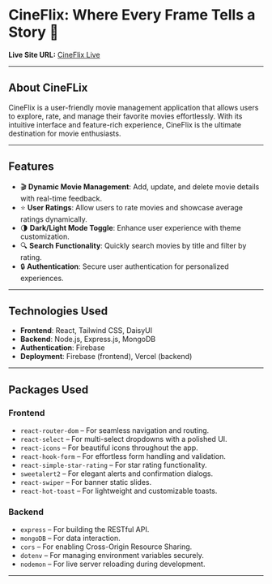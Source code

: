 # CineFlix: Where Every Frame Tells a Story 🎥

**Live Site URL:** [CineFlix Live](https://cine-verse-b249e.web.app)

---

## About CineFLix
CineFlix is a user-friendly movie management application that allows users to explore, rate, and manage their favorite movies effortlessly. With its intuitive interface and feature-rich experience, CineFlix is the ultimate destination for movie enthusiasts.

---

## Features
- 🎬 **Dynamic Movie Management**: Add, update, and delete movie details with real-time feedback.
- ⭐ **User Ratings**: Allow users to rate movies and showcase average ratings dynamically.
- 🌗 **Dark/Light Mode Toggle**: Enhance user experience with theme customization.
- 🔍 **Search Functionality**: Quickly search movies by title and filter by rating.
- 🔒 **Authentication**: Secure user authentication for personalized experiences.

---

## Technologies Used
- **Frontend**: React, Tailwind CSS, DaisyUI
- **Backend**: Node.js, Express.js, MongoDB
- **Authentication**: Firebase
- **Deployment**: Firebase (frontend), Vercel (backend)

---

## Packages Used

### Frontend
- `react-router-dom` – For seamless navigation and routing.
- `react-select` – For multi-select dropdowns with a polished UI.
- `react-icons` – For beautiful icons throughout the app.
- `react-hook-form` – For effortless form handling and validation.
- `react-simple-star-rating` – For star rating functionality.
- `sweetalert2` – For elegant alerts and confirmation dialogs.
- `react-swiper` – For banner static slides.
- `react-hot-toast` – For lightweight and customizable toasts.

### Backend
- `express` – For building the RESTful API.
- `mongoDB` – For data interaction.
- `cors` – For enabling Cross-Origin Resource Sharing.
- `dotenv` – For managing environment variables securely.
- `nodemon` – For live server reloading during development.

---
